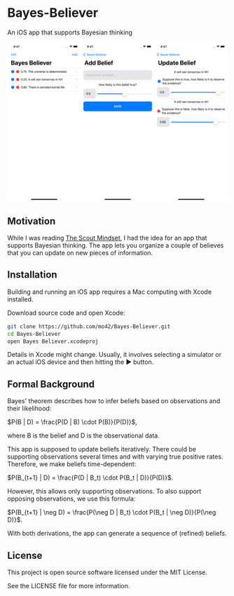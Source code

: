 # Bayes-Believer
An iOS app that supports Bayesian thinking

![Bayes Believer Overview](overview.png)

## Motivation

While I was reading [The Scout
Mindset](https://www.penguinrandomhouse.com/books/555240/the-scout-mindset-by-julia-galef/),
I had the idea for an app that supports Bayesian thinking. The app lets you
organize a couple of believes that you can update on new pieces of information.

## Installation

Building and running an iOS app requires a Mac computing with Xcode installed.

Download source code and open Xcode:
```sh
git clone https://github.com/mo42/Bayes-Believer.git
cd Bayes-Believer
open Bayes Believer.xcodeproj
```

Details in Xcode might change. Usually, it involves selecting a simulator or an
actual iOS device and then hitting the ▶ button.

## Formal Background

Bayes' theorem describes how to infer beliefs based on observations and their likelihood:

$P(B | D) = \frac{P(D | B) \cdot P(B)}{P(D)}$,

where B is the belief and D is the observational data.

This app is supposed to update beliefs iteratively.
There could be supporting observations several times and with varying true positive rates.
Therefore, we make beliefs time-dependent:

$P(B_{t+1} | D) = \frac{P(D | B_t) \cdot P(B_t | D)}{P(D)}$.

However, this allows only supporting observations.
To also support opposing observations, we use this formula:

$P(B_{t+1} | \neg D) = \frac{P(\neg D | B_t) \cdot P(B_t | \neg D)}{P(\neg D)}$.

With both derivations, the app can generate a sequence of (refined) beliefs.

## License

This project is open source software licensed under the MIT License.

See the LICENSE file for more information.
